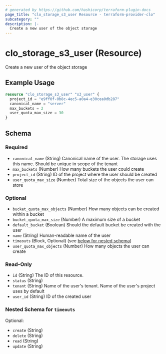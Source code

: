 ```yaml
---
# generated by https://github.com/hashicorp/terraform-plugin-docs
page_title: "clo_storage_s3_user Resource - terraform-provider-clo"
subcategory: ""
description: |-
  Create a new user of the object storage
---
```


# clo_storage_s3_user (Resource)

Create a new user of the object storage

## Example Usage

```terraform
resource "clo_storage_s3_user" "s3_user" {
  project_id = "e9ff0f-0b8c-4ec5-a0a4-e30cea0db287"
  canonical_name = "server"
  max_buckets = 2
  user_quota_max_size = 30
}
```

<!-- schema generated by tfplugindocs -->
## Schema

### Required

- `canonical_name` (String) Canonical name of the user. The storage uses this name. Should be unique in scope of the tenant
- `max_buckets` (Number) How many buckets the user could create
- `project_id` (String) ID of the project where the user should be created
- `user_quota_max_size` (Number) Total size of the objects the user can store

### Optional

- `bucket_quota_max_objects` (Number) How many objects can be created within a bucket
- `bucket_quota_max_size` (Number) A maximum size of a bucket
- `default_bucket` (Boolean) Should the default bucket be created with the user
- `name` (String) Human-readable name of the user
- `timeouts` (Block, Optional) (see [below for nested schema](#nestedblock--timeouts))
- `user_quota_max_objects` (Number) How many objects the user can create

### Read-Only

- `id` (String) The ID of this resource.
- `status` (String)
- `tenant` (String) Name of the user's tenant. Name of the user's project uses by default
- `user_id` (String) ID of the created user

<a id="nestedblock--timeouts"></a>
### Nested Schema for `timeouts`

Optional:

- `create` (String)
- `delete` (String)
- `read` (String)
- `update` (String)


